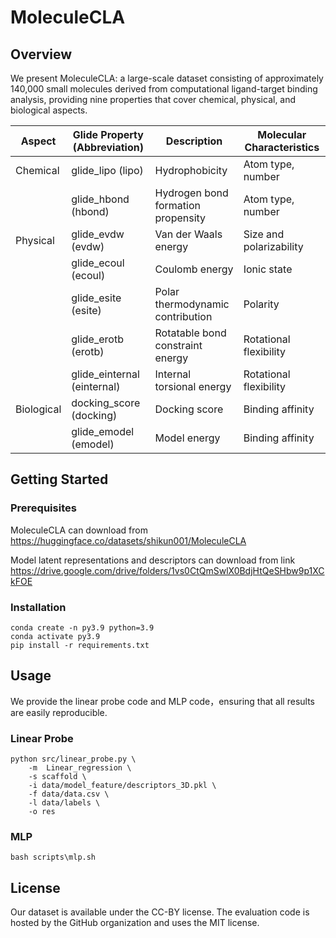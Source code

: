 # MoleculeCLA
## Overview
We present MoleculeCLA: a large-scale dataset consisting of approximately 140,000 small molecules derived from computational ligand-target binding analysis, providing nine properties that cover chemical, physical, and biological aspects.

| Aspect   | Glide Property (Abbreviation) | Description                                   | Molecular Characteristics     |
|----------|--------------------------------|-----------------------------------------------|------------------------------|
| Chemical | glide\_lipo (lipo)             | Hydrophobicity                                | Atom type, number            |
|          | glide\_hbond (hbond)           | Hydrogen bond formation propensity            | Atom type, number            |
| Physical | glide\_evdw (evdw)             | Van der Waals energy                          | Size and polarizability      |
|          | glide\_ecoul (ecoul)           | Coulomb energy                                | Ionic state                  |
|          | glide\_esite (esite)           | Polar thermodynamic contribution              | Polarity                     |
|          | glide\_erotb (erotb)           | Rotatable bond constraint energy              | Rotational flexibility       |
|          | glide\_einternal (einternal)   | Internal torsional energy                     | Rotational flexibility       |
| Biological | docking\_score (docking)      | Docking score                                 | Binding affinity              |
|          | glide\_emodel (emodel)         | Model energy                                  | Binding affinity              |

## Getting Started

### Prerequisites
MoleculeCLA can download from https://huggingface.co/datasets/shikun001/MoleculeCLA

Model latent representations and descriptors can download from link https://drive.google.com/drive/folders/1vs0CtQmSwlX0BdjHtQeSHbw9p1XCkFOE

### Installation
```
conda create -n py3.9 python=3.9
conda activate py3.9
pip install -r requirements.txt
```

## Usage
We provide the linear probe code and MLP code，ensuring that all results are easily reproducible.
### Linear Probe
```
python src/linear_probe.py \
    -m  Linear_regression \
    -s scaffold \
    -i data/model_feature/descriptors_3D.pkl \
    -f data/data.csv \
    -l data/labels \
    -o res
```

### MLP
```
bash scripts\mlp.sh
```

## License
Our dataset is available under the CC-BY license. The evaluation code is hosted by the GitHub organization and uses the MIT license.

<!-- ## Contributing



## Contact -->